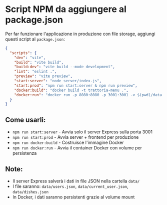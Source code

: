 # Script NPM da aggiungere al package.json

Per far funzionare l'applicazione in produzione con file storage, aggiungi questi script al `package.json`:

```json
{
  "scripts": {
    "dev": "vite",
    "build": "vite build",
    "build:dev": "vite build --mode development", 
    "lint": "eslint .",
    "preview": "vite preview",
    "start:server": "node server/index.js",
    "start:prod": "npm run start:server & npm run preview",
    "docker:build": "docker build -t trattoria-menu .",
    "docker:run": "docker run -p 8080:8080 -p 3001:3001 -v $(pwd)/data:/app/data trattoria-menu"
  }
}
```

## Come usarli:

- `npm run start:server` - Avvia solo il server Express sulla porta 3001
- `npm run start:prod` - Avvia server + frontend per produzione 
- `npm run docker:build` - Costruisce l'immagine Docker
- `npm run docker:run` - Avvia il container Docker con volume per persistenza

## Note:
- Il server Express salverà i dati in file JSON nella cartella `data/`
- I file saranno: `data/users.json`, `data/current_user.json`, `data/dishes.json`
- In Docker, i dati saranno persistenti grazie al volume mount